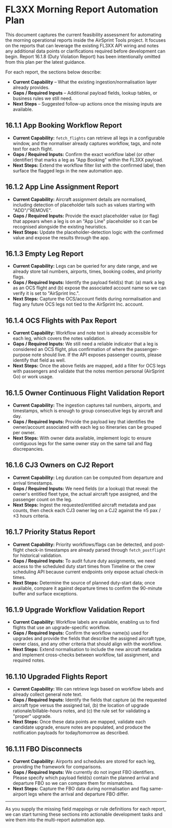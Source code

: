 # FL3XX Morning Report Automation Plan

This document captures the current feasibility assessment for automating the morning operational reports inside the AirSprint Tools project. It focuses on the reports that can leverage the existing FL3XX API wiring and notes any additional data points or clarifications required before development can begin. Report 16.1.8 (Duty Violation Report) has been intentionally omitted from this plan per the latest guidance.

For each report, the sections below describe:

- **Current Capability** – What the existing ingestion/normalisation layer already provides.
- **Gaps / Required Inputs** – Additional payload fields, lookup tables, or business rules we still need.
- **Next Steps** – Suggested follow-up actions once the missing inputs are available.

## 16.1.1 App Booking Workflow Report
- **Current Capability:** `fetch_flights` can retrieve all legs in a configurable window, and the normaliser already captures workflow, tags, and note text for each flight.
- **Gaps / Required Inputs:** Confirm the exact workflow label (or other identifier) that marks a leg as "App Booking" within the FL3XX payload.
- **Next Steps:** Extend the workflow filter list with the confirmed label, then surface the flagged legs in the new automation app.

## 16.1.2 App Line Assignment Report
- **Current Capability:** Aircraft assignment details are normalised, including detection of placeholder tails such as values starting with "ADD"/"REMOVE".
- **Gaps / Required Inputs:** Provide the exact placeholder value (or flag) that appears when a leg is on an "App Line" placeholder so it can be recognised alongside the existing heuristics.
- **Next Steps:** Update the placeholder-detection logic with the confirmed value and expose the results through the app.

## 16.1.3 Empty Leg Report
- **Current Capability:** Legs can be queried for any date range, and we already store tail numbers, airports, times, booking codes, and priority flags.
- **Gaps / Required Inputs:** Identify the payload field(s) that: (a) mark a leg as an OCS flight and (b) expose the associated account name so we can verify it is set to "AirSprint Inc.".
- **Next Steps:** Capture the OCS/account fields during normalisation and flag any future OCS legs not tied to the AirSprint Inc. account.

## 16.1.4 OCS Flights with Pax Report
- **Current Capability:** Workflow and note text is already accessible for each leg, which covers the notes validation.
- **Gaps / Required Inputs:** We still need a reliable indicator that a leg is considered an OCS flight, plus confirmation of where the passenger-purpose note should live. If the API exposes passenger counts, please identify that field as well.
- **Next Steps:** Once the above fields are mapped, add a filter for OCS legs with passengers and validate that the notes mention personal (AirSprint Go) or work usage.

## 16.1.5 Owner Continuous Flight Validation Report
- **Current Capability:** The ingestion captures tail numbers, airports, and timestamps, which is enough to group consecutive legs by aircraft and day.
- **Gaps / Required Inputs:** Provide the payload key that identifies the owner/account associated with each leg so itineraries can be grouped per owner.
- **Next Steps:** With owner data available, implement logic to ensure contiguous legs for the same owner stay on the same tail and flag discrepancies.

## 16.1.6 CJ3 Owners on CJ2 Report
- **Current Capability:** Leg duration can be computed from departure and arrival timestamps.
- **Gaps / Required Inputs:** We need fields (or a lookup) that reveal: the owner's entitled fleet type, the actual aircraft type assigned, and the passenger count on the leg.
- **Next Steps:** Ingest the requested/entitled aircraft metadata and pax counts, then check each CJ3 owner leg on a CJ2 against the ≤5 pax / ≤3 hours criteria.

## 16.1.7 Priority Status Report
- **Current Capability:** Priority workflows/flags can be detected, and post-flight check-in timestamps are already parsed through `fetch_postflight` for historical validation.
- **Gaps / Required Inputs:** To audit future duty assignments, we need access to the scheduled duty start times from Timeline or the crew scheduling API because current endpoints only expose actual check-in times.
- **Next Steps:** Determine the source of planned duty-start data; once available, compare it against departure times to confirm the 90-minute buffer and surface exceptions.

## 16.1.9 Upgrade Workflow Validation Report
- **Current Capability:** Workflow labels are available, enabling us to find flights that use an upgrade-specific workflow.
- **Gaps / Required Inputs:** Confirm the workflow name(s) used for upgrades and provide the fields that describe the assigned aircraft type, owner class, and any other criteria that should align with the workflow.
- **Next Steps:** Extend normalisation to include the new aircraft metadata and implement cross-checks between workflow, tail assignment, and required notes.

## 16.1.10 Upgraded Flights Report
- **Current Capability:** We can retrieve legs based on workflow labels and already collect general note text.
- **Gaps / Required Inputs:** Identify the fields that capture (a) the requested aircraft type versus the assigned tail, (b) the location of upgrade rationale/billable-hours notes, and (c) the rule set for validating a "proper" upgrade.
- **Next Steps:** Once these data points are mapped, validate each candidate upgrade, ensure notes are populated, and produce the notification payloads for today/tomorrow as described.

## 16.1.11 FBO Disconnects
- **Current Capability:** Airports and schedules are stored for each leg, providing the framework for comparisons.
- **Gaps / Required Inputs:** We currently do not ingest FBO identifiers. Please specify which payload field(s) contain the planned arrival and departure FBO so we can compare them for mismatches.
- **Next Steps:** Capture the FBO data during normalisation and flag same-airport legs where the arrival and departure FBO differ.

---

As you supply the missing field mappings or rule definitions for each report, we can start turning these sections into actionable development tasks and wire them into the multi-report automation app.
